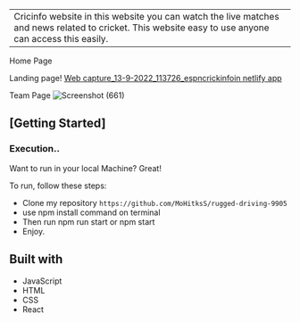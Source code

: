<table>
<tr>
<td>Cricinfo website in this website you can watch the live matches and news related to cricket.
  This website easy to use anyone can access this easily.
</td>
</tr>
</table>
Home Page

Landing page!
[Web capture_13-9-2022_113726_espncrickinfoin netlify app](https://user-images.githubusercontent.com/17249211/191015884-bd3c5547-bab6-4486-82a2-de1c1180f72a.jpeg)

Team Page
![Screenshot (661)](https://user-images.githubusercontent.com/97455988/166237610-64fc31e5-bc5d-472d-b514-e55eb2ee0a95.png)



## [Getting Started]

### Execution..
Want to run in your local Machine? Great!

To run, follow these steps:

- Clone my repository `https://github.com/MoHitksS/rugged-driving-9905`
- use npm install command on terminal
- Then run npm run start or npm start
- Enjoy.


## Built with 
- JavaScript 
- HTML
- CSS
- React
